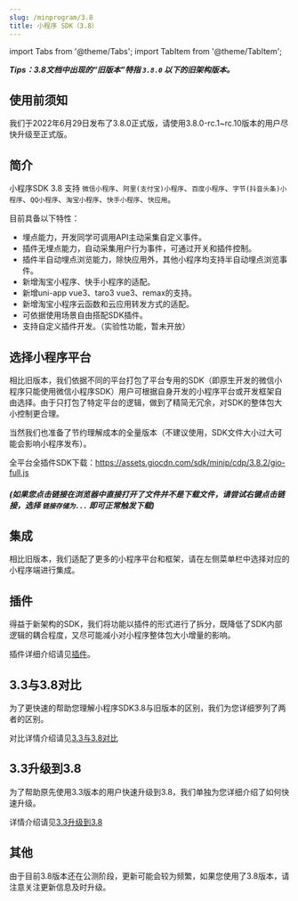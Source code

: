 ```yaml
---
slug: /minprogram/3.8
title: 小程序 SDK（3.8）
---
```


import Tabs from '@theme/Tabs';
import TabItem from '@theme/TabItem';

***Tips：3.8文档中出现的“旧版本”特指 `3.8.0` 以下的旧架构版本。***

## 使用前须知

我们于2022年6月29日发布了3.8.0正式版，请使用3.8.0-rc.1~rc.10版本的用户尽快升级至正式版。

## 简介

小程序SDK 3.8 支持 `微信小程序`、`阿里(支付宝)小程序`、`百度小程序`、`字节(抖音头条)小程序`、`QQ小程序`、`淘宝小程序`、`快手小程序`、`快应用`。

目前具备以下特性：

- 埋点能力，开发同学可调用API主动采集自定义事件。
- 插件无埋点能力，自动采集用户行为事件，可通过开关和插件控制。
- 插件半自动埋点浏览能力，除快应用外，其他小程序均支持半自动埋点浏览事件。
- 新增淘宝小程序、快手小程序的适配。
- 新增uni-app vue3、taro3 vue3、remax的支持。
- 新增淘宝小程序云函数和云应用转发方式的适配。
- 可依据使用场景自由搭配SDK插件。
- 支持自定义插件开发。（实验性功能，暂未开放）

## 选择小程序平台

相比旧版本，我们依据不同的平台打包了平台专用的SDK（即原生开发的微信小程序只能使用微信小程序SDK）用户可根据自身开发的小程序平台或开发框架自由选择。由于只打包了特定平台的逻辑，做到了精简无冗余，对SDK的整体包大小控制更合理。

当然我们也准备了节约理解成本的全量版本（不建议使用，SDK文件大小过大可能会影响小程序发布）。

全平台全插件SDK下载：<https://assets.giocdn.com/sdk/minip/cdp/3.8.2/gio-full.js>

##### (如果您点击链接在浏览器中直接打开了文件并不是下载文件，请尝试右键点击链接，选择 `链接存储为...` 即可正常触发下载)

## 集成

相比旧版本，我们适配了更多的小程序平台和框架，请在左侧菜单栏中选择对应的小程序端进行集成。

## 插件

得益于新架构的SDK，我们将功能以插件的形式进行了拆分，既降低了SDK内部逻辑的耦合程度，又尽可能减小对小程序整体包大小增量的影响。

插件详细介绍请见[插件](/docs/miniprogram/3.8/plugins)。

## 3.3与3.8对比

为了更快速的帮助您理解小程序SDK3.8与旧版本的区别，我们为您详细罗列了两者的区别。

对比详情介绍请见[3.3与3.8对比](/docs/miniprogram/3.8/contrast)

## 3.3升级到3.8

为了帮助原先使用3.3版本的用户快速升级到3.8，我们单独为您详细介绍了如何快速升级。

详情介绍请见[3.3升级到3.8](/docs/miniprogram/3.8/upgrade)

## 其他

由于目前3.8版本还在公测阶段，更新可能会较为频繁，如果您使用了3.8版本，请注意关注更新信息及时升级。
